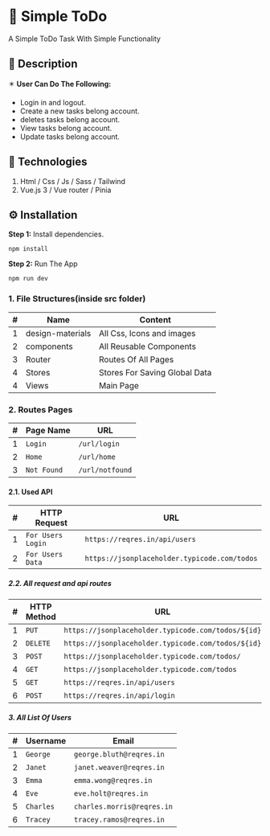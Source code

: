 # 🚀 Simple ToDo

A Simple ToDo Task With Simple Functionality

## 📝 Description

✴️ **User Can Do The Following:**

- Login in and logout.
- Create a new tasks belong account.
- deletes tasks belong account.
- View tasks belong account.
- Update tasks belong account.

## 💎 Technologies

1. Html / Css / Js / Sass / Tailwind
2. Vue.js 3 / Vue router / Pinia

## ⚙️ Installation

**Step 1:** Install dependencies.

```shell
npm install
```

**Step 2:** Run The App

```shell
npm run dev
```
### 1. File Structures(inside src folder)

| #   | Name                | Content                       |
| --- | ------------------- | ----------------------------- |
| 1   | design-materials    | All Css, Icons and images     |
| 2   | components          | All Reusable Components       |
| 3   | Router              | Routes Of All Pages           |
| 4   | Stores              | Stores For Saving Global Data |
| 4   | Views               | Main Page                     |

### 2. Routes Pages

| #   | Page Name   | URL                           |
| --- | ----------- | ------------------------------|
| 1   | `Login`     | `/url/login`                  |
| 2   | `Home`      | `/url/home`                   |
| 3   | `Not Found` | `/url/notfound`               |

#### 2.1. Used API

| #   | HTTP Request          | URL                                           |
| --- | --------------------- | --------------------------------------------- |
| 1   | `For Users Login`     | `https://reqres.in/api/users`                 |
| 2   | `For Users Data`      | `https://jsonplaceholder.typicode.com/todos`  |

##### 2.2. All request and api routes

| #   | HTTP Method | URL                                                             |
| --- | ----------- | --------------------------------------------------------------- |
| 1   | `PUT`       | `https://jsonplaceholder.typicode.com/todos/${id}`              |
| 2   | `DELETE`    | `https://jsonplaceholder.typicode.com/todos/${id}`              |
| 3   | `POST`      | `https://jsonplaceholder.typicode.com/todos/`                   |
| 4   | `GET`       | `https://jsonplaceholder.typicode.com/todos`                    |
| 5   | `GET`       | `https://reqres.in/api/users`                                   |
| 6   | `POST`      | `https://reqres.in/api/login`                                   |


##### 3. All List Of Users

| #   | Username    | Email                      |
| --- | ----------- | -------------------------- |
| 1   | `George`    | `george.bluth@reqres.in`   |
| 2   | `Janet`     | `janet.weaver@reqres.in`   |
| 3   | `Emma`      | `emma.wong@reqres.in`      |
| 4   | `Eve`       | `eve.holt@reqres.in`       |
| 5   | `Charles`   | `charles.morris@reqres.in` |
| 6   | `Tracey`    | `tracey.ramos@reqres.in`   |

